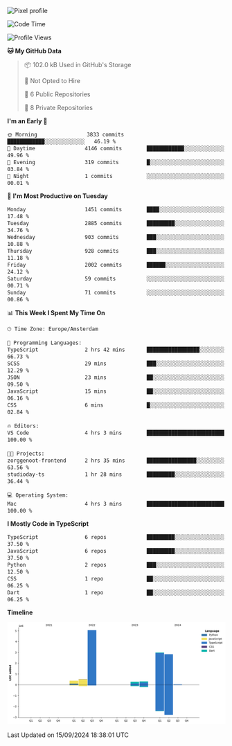 ![Pixel profile](https://pixel-profile.vercel.app/api/github-stats?username=Atchferox&screen_effect=true&theme=rainbow
)


<!--START_SECTION:waka-->
![Code Time](http://img.shields.io/badge/Code%20Time-415%20hrs%204%20mins-blue)

![Profile Views](http://img.shields.io/badge/Profile%20Views-0-blue)

**🐱 My GitHub Data** 

> 📦 102.0 kB Used in GitHub's Storage 
 > 
> 🚫 Not Opted to Hire
 > 
> 📜 6 Public Repositories 
 > 
> 🔑 8 Private Repositories 
 > 
**I'm an Early 🐤** 

```text
🌞 Morning                3833 commits        ████████████░░░░░░░░░░░░░   46.19 % 
🌆 Daytime                4146 commits        ████████████░░░░░░░░░░░░░   49.96 % 
🌃 Evening                319 commits         █░░░░░░░░░░░░░░░░░░░░░░░░   03.84 % 
🌙 Night                  1 commits           ░░░░░░░░░░░░░░░░░░░░░░░░░   00.01 % 
```
📅 **I'm Most Productive on Tuesday** 

```text
Monday                   1451 commits        ████░░░░░░░░░░░░░░░░░░░░░   17.48 % 
Tuesday                  2885 commits        █████████░░░░░░░░░░░░░░░░   34.76 % 
Wednesday                903 commits         ███░░░░░░░░░░░░░░░░░░░░░░   10.88 % 
Thursday                 928 commits         ███░░░░░░░░░░░░░░░░░░░░░░   11.18 % 
Friday                   2002 commits        ██████░░░░░░░░░░░░░░░░░░░   24.12 % 
Saturday                 59 commits          ░░░░░░░░░░░░░░░░░░░░░░░░░   00.71 % 
Sunday                   71 commits          ░░░░░░░░░░░░░░░░░░░░░░░░░   00.86 % 
```


📊 **This Week I Spent My Time On** 

```text
🕑︎ Time Zone: Europe/Amsterdam

💬 Programming Languages: 
TypeScript               2 hrs 42 mins       █████████████████░░░░░░░░   66.73 % 
SCSS                     29 mins             ███░░░░░░░░░░░░░░░░░░░░░░   12.29 % 
JSON                     23 mins             ██░░░░░░░░░░░░░░░░░░░░░░░   09.50 % 
JavaScript               15 mins             ██░░░░░░░░░░░░░░░░░░░░░░░   06.16 % 
CSS                      6 mins              █░░░░░░░░░░░░░░░░░░░░░░░░   02.84 % 

🔥 Editors: 
VS Code                  4 hrs 3 mins        █████████████████████████   100.00 % 

🐱‍💻 Projects: 
zorggenoot-frontend      2 hrs 35 mins       ████████████████░░░░░░░░░   63.56 % 
studioday-ts             1 hr 28 mins        █████████░░░░░░░░░░░░░░░░   36.44 % 

💻 Operating System: 
Mac                      4 hrs 3 mins        █████████████████████████   100.00 % 
```

**I Mostly Code in TypeScript** 

```text
TypeScript               6 repos             █████████░░░░░░░░░░░░░░░░   37.50 % 
JavaScript               6 repos             █████████░░░░░░░░░░░░░░░░   37.50 % 
Python                   2 repos             ███░░░░░░░░░░░░░░░░░░░░░░   12.50 % 
CSS                      1 repo              ██░░░░░░░░░░░░░░░░░░░░░░░   06.25 % 
Dart                     1 repo              ██░░░░░░░░░░░░░░░░░░░░░░░   06.25 % 
```



**Timeline**

![Lines of Code chart](https://raw.githubusercontent.com/Atchferox/Atchferox/main/assets/bar_graph.png)


 Last Updated on 15/09/2024 18:38:01 UTC
<!--END_SECTION:waka-->
